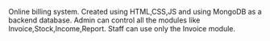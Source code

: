 Online billing system. 
Created using HTML,CSS,JS and using MongoDB as a backend database.
Admin can control all the modules like Invoice,Stock,Income,Report.
Staff can use only the Invoice module.
